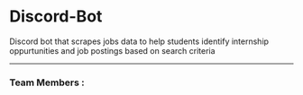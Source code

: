 # Discord-Bot

Discord bot that scrapes jobs data to help students identify internship oppurtunities and job postings based on search criteria
<hr>

### Team Members :  
